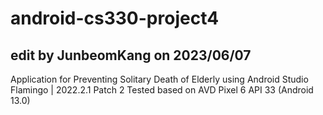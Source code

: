 # android-cs330-project4
## edit by JunbeomKang on 2023/06/07
Application for Preventing Solitary Death of Elderly
using Android Studio Flamingo | 2022.2.1 Patch 2
Tested based on AVD Pixel 6 API 33 (Android 13.0)
